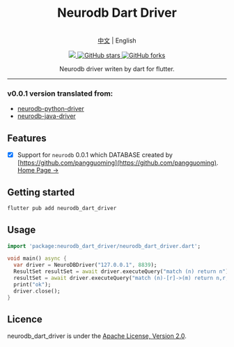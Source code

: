 <!-- 
Copyright (c) 2023- All neurodb_dart_driver authors. All rights reserved.

This source code is licensed under Apache 2.0 License.
-->

<h1 align="center"> Neurodb Dart Driver </h1>
<p align="center">
  <br> <a href="https://gitee.com/dudu-ltd/neurodb_dart_driver/README.md">中文</a> | English
</p>


<p align="center">
  <a title="Powered by Flame" href="https://pub.dev/packages/neurodb_dart_driver" >
      <img src="https://img.shields.io/badge/Pub-v0.0.1-red?style=popout" />
  </a>
  <a href="https://github.com/dudu-ltd/neurodb_dart_driver/stargazers">
      <img src="https://img.shields.io/github/stars/dudu-ltd/neurodb_dart_driver" alt="GitHub stars" />
  </a>
  <a href="https://github.com/dudu-ltd/neurodb_dart_driver/network/members">
      <img src="https://img.shields.io/github/forks/dudu-ltd/neurodb_dart_driver" alt="GitHub forks" />
  </a>
</p>

<p align="center">Neurodb driver writen by dart for flutter.</p>

---

### v0.0.1 version translated from:
- [neurodb-python-driver](https://github.com/pangguoming/neurodb-python-driver/)
- [neurodb-java-driver](https://github.com/pangguoming/neurodb-java-driver)

## Features

- [x] Support for `neurodb` 0.0.1 which DATABASE created by [https://github.com/pangguoming](https://github.com/pangguoming). [Home Page ->](https://neurodb.org/)

## Getting started

```sh
flutter pub add neurodb_dart_driver
```

## Usage

```dart
import 'package:neurodb_dart_driver/neurodb_dart_driver.dart';

void main() async {
  var driver = NeuroDBDriver("127.0.0.1", 8839);
  ResultSet resultSet = await driver.executeQuery("match (n) return n");
  resultSet = await driver.executeQuery("match (n)-[r]->(m) return n,r,m ");
  print("ok");
  driver.close();
}
```

## Licence

neurodb_dart_driver is under the [Apache License, Version 2.0](https://www.apache.org/licenses/LICENSE-2.0).
